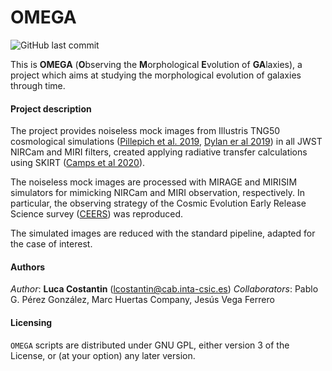 # OMEGA

![GitHub last commit](https://img.shields.io/github/last-commit/lcostant/OMEGA?style=plastic)

This is **OMEGA** (**O**bserving the **M**orphological **E**volution of **GA**laxies), a project which aims at studying the morphological evolution of galaxies through time. 

#### Project description

The project provides noiseless mock images from Illustris TNG50 cosmological simulations ([Pillepich et al. 2019](http://ui.adsabs.harvard.edu/abs/arXiv:1902.05553), [Dylan er al 2019](https://ui.adsabs.harvard.edu/abs/2019MNRAS.490.3234N/abstract)) in all JWST NIRCam and MIRI filters, created applying radiative transfer calculations using SKIRT ([Camps et al 2020](https://ui.adsabs.harvard.edu/abs/2020A%26C....3100381C/abstract)).

The noiseless mock images are processed with MIRAGE and MIRISIM simulators for mimicking NIRCam and MIRI observation, respectively. In particular, the observing strategy of the Cosmic Evolution Early Release Science survey ([CEERS](https://ceers.github.io)) was reproduced.

The simulated images are reduced with the standard pipeline, adapted for the case of interest.

#### Authors

*Author*: **Luca Costantin** (<lcostantin@cab.inta-csic.es>)
*Collaborators*: Pablo G. Pérez González, Marc Huertas Company, Jesús Vega Ferrero


#### Licensing

`OMEGA` scripts are distributed under GNU GPL, either version 3 of the License, or (at your option) any later version.
